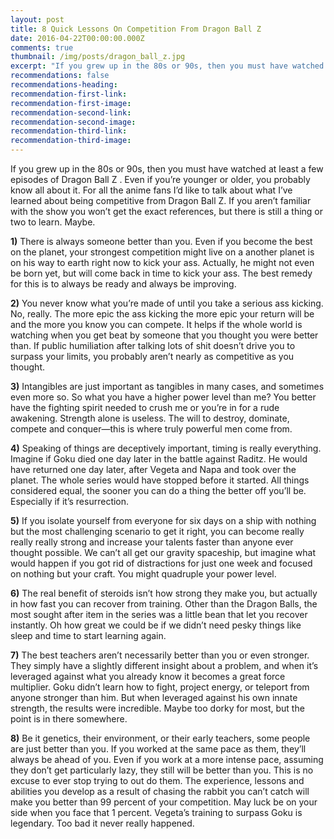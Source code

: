 ```yaml
---
layout: post
title: 8 Quick Lessons On Competition From Dragon Ball Z
date: 2016-04-22T00:00:00.000Z
comments: true
thumbnail: /img/posts/dragon_ball_z.jpg
excerpt: "If you grew up in the 80s or 90s, then you must have watched at least a few episodes of Dragon Ball Z . Even if you’re younger or older, you probably know all about it.\_For all the anime fans I’d like to talk about what I’ve learned about being competitive from Dragon Ball Z. If you aren’t familiar with the show you won’t get the exact references, but there is still a thing or two to learn. Maybe.\n<br><br>\n1)\_There is always someone better than you. Even if you become the best on the planet, your strongest competition might live on a another planet is on his way to earth right now to kick your ass. Actually, he might not even be born yet, but will come back in time to kick your ass. The best remedy for this is to always be ready and always be improving."
recommendations: false
recommendations-heading:
recommendation-first-link:
recommendation-first-image:
recommendation-second-link:
recommendation-second-image:
recommendation-third-link:
recommendation-third-image:
---
```



If you grew up in the 80s or 90s, then you must have watched at least a few episodes of Dragon Ball Z . Even if you’re younger or older, you probably know all about it. For all the anime fans I’d like to talk about what I’ve learned about being competitive from Dragon Ball Z. If you aren’t familiar with the show you won’t get the exact references, but there is still a thing or two to learn. Maybe.

**1)** There is always someone better than you. Even if you become the best on the planet, your strongest competition might live on a another planet is on his way to earth right now to kick your ass. Actually, he might not even be born yet, but will come back in time to kick your ass. The best remedy for this is to always be ready and always be improving.

**2)** You never know what you’re made of until you take a serious ass kicking. No, really. The more epic the ass kicking the more epic your return will be and the more you know you can compete. It helps if the whole world is watching when you get beat by someone that you thought you were better than. If public humiliation after talking lots of shit doesn’t drive you to surpass your limits, you probably aren’t nearly as competitive as you thought.

**3)** Intangibles are just important as tangibles in many cases, and sometimes even more so. So what you have a higher power level than me? You better have the fighting spirit needed to crush me or you’re in for a rude awakening. Strength alone is useless. The will to destroy, dominate, compete and conquer—this is where truly powerful men come from.

**4)** Speaking of things are deceptively important, timing is really everything. Imagine if Goku died one day later in the battle against Raditz. He would have returned one day later, after Vegeta and Napa and took over the planet. The whole series would have stopped before it started. All things considered equal, the sooner you can do a thing the better off you’ll be. Especially if it’s resurrection.

**5)** If you isolate yourself from everyone for six days on a ship with nothing but the most challenging scenario to get it right, you can become really really really strong and increase your talents faster than anyone ever thought possible. We can’t all get our gravity spaceship, but imagine what would happen if you got rid of distractions for just one week and focused on nothing but your craft. You might quadruple your power level.

**6)** The real benefit of steroids isn’t how strong they make you, but actually in how fast you can recover from training. Other than the Dragon Balls, the most sought after item in the series was a little bean that let you recover instantly. Oh how great we could be if we didn’t need pesky things like sleep and time to start learning again.

**7)** The best teachers aren’t necessarily better than you or even stronger. They simply have a slightly different insight about a problem, and when it’s leveraged against what you already know it becomes a great force multiplier. Goku didn’t learn how to fight, project energy, or teleport from anyone stronger than him. But when leveraged against his own innate strength, the results were incredible. Maybe too dorky for most, but the point is in there somewhere.

**8)** Be it genetics, their environment, or their early teachers, some people are just better than you. If you worked at the same pace as them, they’ll always be ahead of you. Even if you work at a more intense pace, assuming they don’t get particularly lazy, they still will be better than you. This is no excuse to ever stop trying to out do them. The experience, lessons and abilities you develop as a result of chasing the rabbit you can’t catch will make you better than 99 percent of your competition. May luck be on your side when you face that 1 percent. Vegeta’s training to surpass Goku is legendary. Too bad it never really happened.